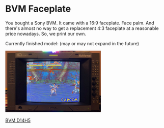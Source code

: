 # BVM Faceplate

You bought a Sony BVM. It came with a 16:9 faceplate. Face palm. And there's almost no way to get a replacement 4:3 faceplate at a reasonable price nowadays. So, we print our own.

Currently finished model: (may or may not expand in the future)

<img src="./Pics/D14H5.jpg" width=300>

[BVM D14H5](./D14H5/4by3/README.md)
